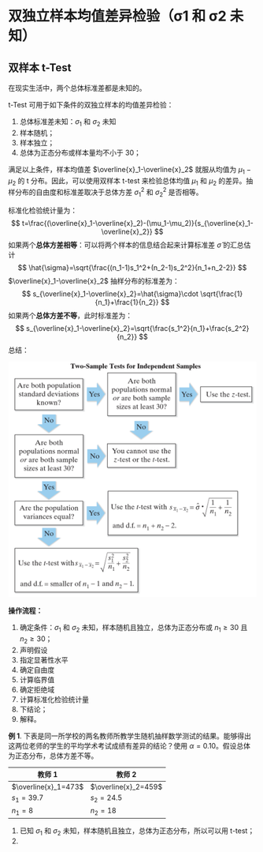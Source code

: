 # 双独立样本均值差异检验（σ1 和 σ2 未知）

## 双样本 t-Test

在现实生活中，两个总体标准差都是未知的。

t-Test 可用于如下条件的双独立样本的均值差异检验：

1. 总体标准差未知：$\sigma_1$ 和 $\sigma_2$ 未知
2. 样本随机；
3. 样本独立；
4. 总体为正态分布或样本量均不小于 30；

满足以上条件，样本均值差 $\overline{x}_1-\overline{x}_2$ 就服从均值为 $\mu_1-\mu_2$ 的 t 分布。因此，可以使用双样本 t-test 来检验总体均值 $\mu_1$ 和 $\mu_2$ 的差异。抽样分布的自由度和标准差取决于总体方差 $\sigma_1^2$ 和 $\sigma_2^2$ 是否相等。

标准化检验统计量为：
$$
t=\frac{(\overline{x}_1-\overline{x}_2)-(\mu_1-\mu_2)}{s_{\overline{x}_1-\overline{x}_2}}
$$
如果两个**总体方差相等**：可以将两个样本的信息结合起来计算标准差 $\hat{\sigma}$ 的汇总估计
$$
\hat{\sigma}=\sqrt{\frac{(n_1-1)s_1^2+(n_2-1)s_2^2}{n_1+n_2-2}}
$$
$\overline{x}_1-\overline{x}_2$ 抽样分布的标准差为：
$$
s_{\overline{x}_1-\overline{x}_2}=\hat{\sigma}\cdot \sqrt{\frac{1}{n_1}+\frac{1}{n_2}}
$$
如果两个**总体方差不等**，此时标准差为：
$$
s_{\overline{x}_1-\overline{x}_2}=\sqrt{\frac{s_1^2}{n_1}+\frac{s_2^2}{n_2}}
$$
总结：

<img src="./images/image-20240607190647432.png" alt="image-20240607190647432" style="zoom: 50%;" />

**操作流程：**

1. 确定条件：$\sigma_1$ 和 $\sigma_2$ 未知，样本随机且独立，总体为正态分布或 $n_1\ge30$ 且 $n_2\ge30$；
2. 声明假设
3. 指定显著性水平
4. 确定自由度
5. 计算临界值
6. 确定拒绝域
7. 计算标准化检验统计量
8. 下结论；
9. 解释。

**例 1**. 下表是同一所学校的两名教师所教学生随机抽样数学测试的结果。能够得出这两位老师的学生的平均学术考试成绩有差异的结论？使用 $\alpha=0.10$​。假设总体为正态分布，总体方差不等。

| 教师 1               | 教师 2               |
| -------------------- | -------------------- |
| $\overline{x}_1=473$ | $\overline{x}_2=459$ |
| $s_1=39.7$           | $s_2=24.5$           |
| $n_1=8$              | $n_2=18$             |

1. 已知 $\sigma_1$ 和 $\sigma_2$ 未知，样本随机且独立，总体为正态分布，所以可以用 t-test；
2. 



